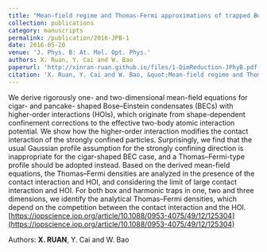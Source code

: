 ```yaml
---
title: "Mean-field regime and Thomas-Fermi approximations of trapped Bose-Einstein condensates with higher order interactions in one and two dimensions"
collection: publications
category: manuscripts
permalink: /publication/2016-JPB-1
date: 2016-05-20
venue: 'J. Phys. B: At. Mol. Opt. Phys.'
authors: X. Ruan, Y. Cai and W. Bao
paperurl: 'http://xinran-ruan.github.io/files/1-DimReduction-JPhyB.pdf'
citation: 'X. Ruan, Y. Cai and W. Bao, &quot;Mean-field regime and Thomas-Fermi approximations of trapped Bose-Einstein condensates with higher order interactions in one and two dimensions&quot;, <i>J. Phys. B: At. Mol. Opt. Phys.</i>, 49(2016), 125304.'
---
```


We derive rigorously one- and two-dimensional mean-field equations for cigar- and pancake- shaped Bose–Einstein condensates (BECs) with higher-order interactions (HOIs), which originate from shape-dependent confinement corrections to the effective two-body atomic interaction potential. We show how the higher-order interaction modifies the contact interaction of the strongly confined particles. Surprisingly, we find that the usual Gaussian profile assumption for the strongly confining direction is inappropriate for the cigar-shaped BEC case, and a Thomas–Fermi-type profile should be adopted instead. Based on the derived mean-field equations, the Thomas–Fermi densities are analyzed in the presence of the contact interaction and HOI, and considering the limit of large contact interaction and HOI. For both box and harmonic traps in one, two and three dimensions, we identify the analytical Thomas–Fermi densities, which depend on the competition between the contact interaction and the HOI. 
[https://iopscience.iop.org/article/10.1088/0953-4075/49/12/125304](https://iopscience.iop.org/article/10.1088/0953-4075/49/12/125304)

Authors: **X. RUAN**, Y. Cai and W. Bao


